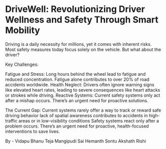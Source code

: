 # DriveWell: Revolutionizing Driver Wellness and Safety Through Smart Mobility
Driving is a daily necessity for millions, yet it comes with inherent risks. Most safety measures today focus solely on the vehicle. But what about the driver?

Key Challenges:

Fatigue and Stress: Long hours behind the wheel lead to fatigue and reduced concentration. Fatigue alone contributes to over 20% of road accidents worldwide.
Health Neglect: Drivers often ignore warning signs like elevated heart rates, leading to severe consequences like heart attacks or strokes while driving.
Reactive Systems: Current safety systems only act after a mishap occurs. There’s an urgent need for proactive solutions.

The Current Gap:
Current systems rarely offer a way to track or reward safe driving behavior
lack of spatial awareness contributes to accidents in high-traffic areas or in low-visibility conditions 
Safety systems react only after a problem occurs.
There’s an urgent need for proactive, health-focused interventions to save lives.

By -
Vidapu Bhanu Teja
Mangipudi Sai Hemanth
Sontu Akshath Rishi

